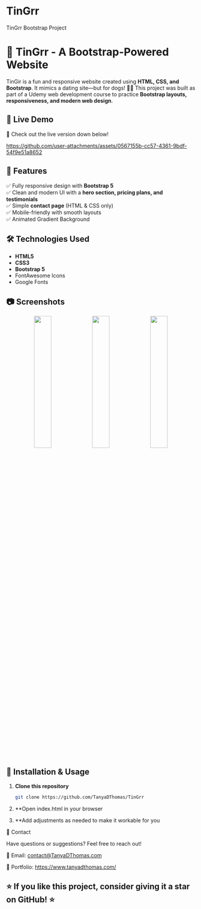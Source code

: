 # TinGrr
TinGrr Bootstrap Project

# 🐶 TinGrr - A Bootstrap-Powered Website

TinGir is a fun and responsive website created using **HTML, CSS, and Bootstrap**. It mimics a dating site—but for dogs! 🐶💙 This project was built as part of a Udemy web development course to practice **Bootstrap layouts, responsiveness, and modern web design**.

## 🚀 Live Demo  
🔗 Check out the live version down below!

https://github.com/user-attachments/assets/0567155b-cc57-4361-9bdf-54f9e51a8652

## 📌 Features  
✅ Fully responsive design with **Bootstrap 5**  
✅ Clean and modern UI with a **hero section, pricing plans, and testimonials**  
✅ Simple **contact page** (HTML & CSS only)  
✅ Mobile-friendly with smooth layouts  
✅ Animated Gradient Background

## 🛠️ Technologies Used  
- **HTML5**  
- **CSS3**  
- **Bootstrap 5**  
- FontAwesome Icons  
- Google Fonts  

## 📷 Screenshots  

<p align="center">
  <img src="https://github.com/user-attachments/assets/e9faf22d-c2f0-4a1a-9f9e-4565a3dc5d67" width="30%" />
  <img src="https://github.com/user-attachments/assets/5ba5923f-a8bd-4648-b7d9-cf00d7d0d987" width="30%" />
  <img src="https://github.com/user-attachments/assets/4ce6ddb6-3504-48b2-901b-750ff22234bc" width="30%" />
</p>

## 📂 Installation & Usage  
1. **Clone this repository**
   ```bash
   git clone https://github.com/TanyaDThomas/TinGrr
   ```
2. **Open index.html in your browser

3. **Add adjustments as needed to make it workable for you

📧 Contact

Have questions or suggestions? Feel free to reach out!

📩 Email: contact@TanyaDThomas.com

🔗 Portfolio: https://www.tanyadthomas.com/


## ⭐ If you like this project, consider giving it a star on GitHub! ⭐



